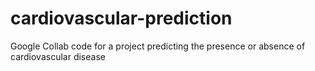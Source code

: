# cardiovascular-prediction
Google Collab code for a project predicting the presence or absence of cardiovascular disease
